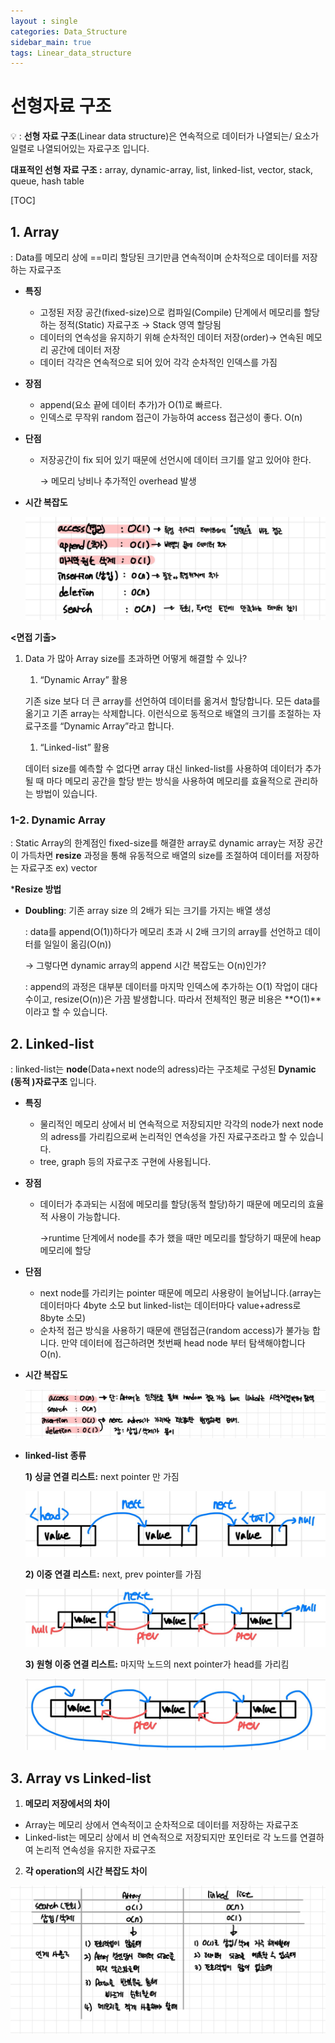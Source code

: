```yaml
---
layout : single
categories: Data_Structure
sidebar_main: true
tags: Linear_data_structure
---
```


# 선형자료 구조

<aside> 

💡 : **선형 자료 구조**(Linear data structure)은 연속적으로 데이터가 나열되는/ 요소가 일렬로 나열되어있는 자료구조 입니다.

**대표적인 선형 자료 구조 :** array, dynamic-array, list, linked-list, vector, stack, queue, hash table

</aside> 

[TOC]

## 1. Array

: Data를 메모리 상에 ==미리 할당된 크기만큼 연속적이며 순차적으로 데이터를 저장하는 자료구조

- **특징**

  - 고정된 저장 공간(fixed-size)으로 컴파일(Compile) 단계에서 메모리를 할당하는 정적(Static) 자료구조 → Stack 영역 할당됨
  - 데이터의 연속성을 유지하기 위해 순차적인 데이터 저장(order)→ 연속된 메모리 공간에 데이터 저장
  - 데이터 각각은 연속적으로 되어 있어 각각 순차적인 인덱스를 가짐

- **장점**

  - append(요소 끝에 데이터 추가)가 O(1)로 빠르다.
  - 인덱스로 무작위 random 접근이 가능하여 access 접근성이 좋다. O(n)

- **단점**

  - 저장공간이 fix 되어 있기 때문에 선언시에 데이터 크기를 알고 있어야 한다.

    → 메모리 낭비나 추가적인 overhead 발생

- **시간 복잡도**

  ![image-20231211123709294](../images/Array&Linked_list/image-20231211123709294.png)

**<면접 기출>**

1. Data 가 많아 Array size를 초과하면 어떻게 해결할 수 있나?

   1. “Dynamic Array” 활용

   기존 size 보다 더 큰 array를 선언하여 데이터를 옮겨서 할당합니다. 모든 data를 옮기고 기존 array는 삭제합니다. 이런식으로 동적으로 배열의 크기를 조절하는 자료구조를 “Dynamic Array”라고 합니다.

   1. “Linked-list” 활용

   데이터 size를 예측할 수 없다면 array 대신 linked-list를 사용하여 데이터가 추가될 때 마다 메모리 공간을 할당 받는 방식을 사용하여 메모리를 효율적으로 관리하는 방법이 있습니다.



### 1-2. Dynamic Array

: Static Array의 한계점인 fixed-size를 해결한 array로 dynamic array는 저장 공간이 가득차면 **resize** 과정을 통해 유동적으로 배열의 size를 조절하여 데이터를 저장하는 자료구조 ex) vector

***Resize 방법**

- **Doubling**: 기존 array size 의 2배가 되는 크기를 가지는 배열 생성

  : data를 append(O(1))하다가 메모리 초과 시 2배 크기의 array를 선언하고 데이터를 일일이 옮김(O(n))

  → 그렇다면 dynamic array의 append 시간 복잡도는 O(n)인가?

  : append의 과정은 대부분 데이터를 마지막 인덱스에 추가하는 O(1) 작업이 대다수이고, resize(O(n))은 가끔 발생합니다. 따라서 전체적인 평균 비용은 **O(1)**이라고 할 수 있습니다.



## 2. Linked-list

: linked-list는 **node**(Data+next node의 adress)라는 구조체로 구성된 **Dynamic (동적 )자료구조** 입니다.

- **특징**

  - 물리적인 메모리 상에서 비 연속적으로 저장되지만 각각의 node가 next node의 adress를 가리킴으로써 논리적인 연속성을 가진 자료구조라고 할 수 있습니다.
  - tree, graph 등의 자료구조 구현에 사용됩니다.

- **장점**

  - 데이터가 추과되는 시점에 메모리를 할당(동적 할당)하기 때문에 메모리의 효율적 사용이 가능합니다.

    →runtime 단계에서 node를 추가 했을 때만 메모리를 할당하기 때문에 heap 메모리에 할당

- **단점**

  - next node를 가리키는 pointer 때문에 메모리 사용량이 늘어납니다.(array는 데이터마다 4byte 소모 but linked-list는 데이터마다 value+adress로 8byte 소모)
  - 순차적 접근 방식을 사용하기 때문에 랜덤접근(random access)가 불가능 합니다. 만약 데이터에 접근하려면 첫번째 head node 부터 탐색해야합니다 O(n).

- **시간 복잡도**

  ![image-20231211134302557](../images/Array&Linked_list/image-20231211134302557.png)

- **linked-list 종류**

  **1) 싱글 연결 리스트:** next pointer 만 가짐

  ![image-20231211134310095](../images/Array&Linked_list/image-20231211134310095.png)

  **2) 이중 연결 리스트:** next, prev pointer를 가짐

  ![image-20231211134321645](../images/Array&Linked_list/image-20231211134321645.png)

  **3) 원형 이중 연결 리스트:** 마지막 노드의 next pointer가 head를 가리킴

  ![image-20231211134329614](../images/Array&Linked_list/image-20231211134329614.png)



## 3. Array vs Linked-list

1. **메모리 저장에서의 차이**

- Array는 메모리 상에서 연속적이고 순차적으로 데이터를 저장하는 자료구조
- Linked-list는 메모리 상에서 비 연속적으로 저장되지만 포인터로 각 노드를 연결하여 논리적 연속성을 유지한 자료구조

2. **각 operation의 시간 복잡도 차이**

![image-20231211134344111](../images/Array&Linked_list/image-20231211134344111.png)

